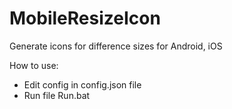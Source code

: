 # MobileResizeIcon
Generate icons for difference sizes for Android, iOS 

How to use:
- Edit config in config.json file
- Run file Run.bat
